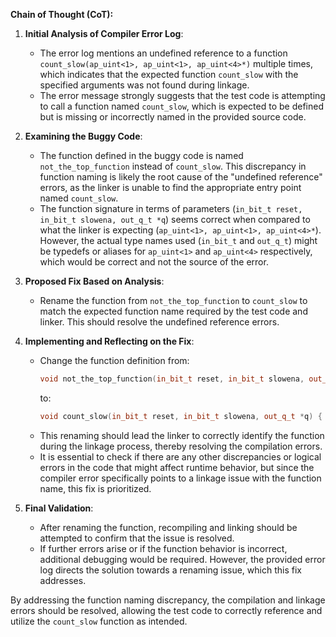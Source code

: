 **Chain of Thought (CoT):**

1. **Initial Analysis of Compiler Error Log**:
   - The error log mentions an undefined reference to a function `count_slow(ap_uint<1>, ap_uint<1>, ap_uint<4>*)` multiple times, which indicates that the expected function `count_slow` with the specified arguments was not found during linkage.
   - The error message strongly suggests that the test code is attempting to call a function named `count_slow`, which is expected to be defined but is missing or incorrectly named in the provided source code.

2. **Examining the Buggy Code**:
   - The function defined in the buggy code is named `not_the_top_function` instead of `count_slow`. This discrepancy in function naming is likely the root cause of the "undefined reference" errors, as the linker is unable to find the appropriate entry point named `count_slow`.
   - The function signature in terms of parameters (`in_bit_t reset, in_bit_t slowena, out_q_t *q`) seems correct when compared to what the linker is expecting (`ap_uint<1>, ap_uint<1>, ap_uint<4>*`). However, the actual type names used (`in_bit_t` and `out_q_t`) might be typedefs or aliases for `ap_uint<1>` and `ap_uint<4>` respectively, which would be correct and not the source of the error.

3. **Proposed Fix Based on Analysis**:
   - Rename the function from `not_the_top_function` to `count_slow` to match the expected function name required by the test code and linker. This should resolve the undefined reference errors.

4. **Implementing and Reflecting on the Fix**:
   - Change the function definition from:
     ```cpp
     void not_the_top_function(in_bit_t reset, in_bit_t slowena, out_q_t *q) {
     ```
     to:
     ```cpp
     void count_slow(in_bit_t reset, in_bit_t slowena, out_q_t *q) {
     ```
   - This renaming should lead the linker to correctly identify the function during the linkage process, thereby resolving the compilation errors.
   - It is essential to check if there are any other discrepancies or logical errors in the code that might affect runtime behavior, but since the compiler error specifically points to a linkage issue with the function name, this fix is prioritized.

5. **Final Validation**:
   - After renaming the function, recompiling and linking should be attempted to confirm that the issue is resolved.
   - If further errors arise or if the function behavior is incorrect, additional debugging would be required. However, the provided error log directs the solution towards a renaming issue, which this fix addresses.

By addressing the function naming discrepancy, the compilation and linkage errors should be resolved, allowing the test code to correctly reference and utilize the `count_slow` function as intended.
